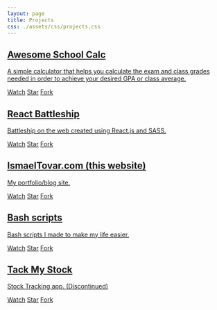```yaml
---
layout: page
title: Projects
css: ./assets/css/projects.css
---
```

<div class="projects-list">

  <div class="project-preview">
    <a href="https://github.com/ismaeltovar/awesome-school-calc">
      <h2 class="post-title">Awesome School Calc</h2>
      <p class="project-description">A simple calculator that helps you calculate the exam and class grades needed in order to achieve your desired GPA or class average.</p>
      <div class="gh-buttons">
        <a class="github-button" href="https://github.com/ismaeltovar/awesome-school-calc/subscription">Watch</a>
        <a class="github-button" href="https://github.com/ismaeltovar/awesome-school-calc">Star</a>
        <a class="github-button" href="https://github.com/ismaeltovar/awesome-school-calc/fork">Fork</a>
      </div>
    </a>
  </div>
  <div class="project-preview">
    <a href="https://github.com/ismaeltovar/react-battleship">
      <h2 class="post-title">React Battleship</h2>
      <p class="project-description">Battleship on the web created using React.js and SASS.</p>
      <div class="gh-buttons">
        <a class="github-button" href="https://github.com/ismaeltovar/react-battleship/subscription">Watch</a>
        <a class="github-button" href="https://github.com/ismaeltovar/react-battleship">Star</a>
        <a class="github-button" href="https://github.com/ismaeltovar/react-battleship/fork">Fork</a>
      </div>
    </a>
  </div>
  <div class="project-preview">
    <a href="https://github.com/ismaeltovar/ismaeltovar.com">
      <h2 class="post-title">IsmaelTovar.com (this website)</h2>
      <p class="project-description">My portfolio/blog site.</p>
      <div class="gh-buttons">
      <a class="github-button" href="https://github.com/ismaeltovar/ismaeltovar.com/subscription">Watch</a>
      <a class="github-button" href="https://github.com/ismaeltovar/ismaeltovar.com">Star</a>
      <a class="github-button" href="https://github.com/ismaeltovar/ismaeltovar.com/fork">Fork</a>
    </div>
    </a>
  </div>
  <div class="project-preview">
    <a href="https://github.com/ismaeltovar/bash-scripts">
      <h2 class="post-title">Bash scripts</h2>
      <p class="project-description">Bash scripts I made to make my life easier.</p>
      <div class="gh-buttons">
      <a class="github-button" href="https://github.com/ismaeltovar/bash-scripts/subscription">Watch</a>
      <a class="github-button" href="https://github.com/ismaeltovar/bash-scripts">Star</a>
      <a class="github-button" href="https://github.com/ismaeltovar/bash-scripts/fork">Fork</a>
    </div>
    </a>
  </div>
  <div class="project-preview">
    <a href="https://github.com/ismaeltovar/track-my-stock">
      <h2 class="post-title">Tack My Stock</h2>
      <p class="project-description">Stock Tracking app. (Discontinued)</p>
      <div class="gh-buttons">
        <a class="github-button" href="https://github.com/ismaeltovar/track-my-stock/subscription">Watch</a>
        <a class="github-button" href="https://github.com/ismaeltovar/track-my-stock">Star</a>
        <a class="github-button" href="https://github.com/ismaeltovar/track-my-stock/fork">Fork</a>
      </div>
    </a>
  </div>
</div>